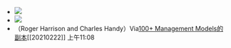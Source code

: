 - ![](https://firebasestorage.googleapis.com/v0/b/firescript-577a2.appspot.com/o/imgs%2Fapp%2Fxinyiheng%2FgTC6_gP4qt.png?alt=media&token=1c235f3e-1bc5-4159-9dab-ad68407b9dc5)
- ![](https://firebasestorage.googleapis.com/v0/b/firescript-577a2.appspot.com/o/imgs%2Fapp%2Fxinyiheng%2FbZ4z2gSz5n.png?alt=media&token=ecdd717b-9c86-40e7-9a6d-debd3b6b28d7)
- （Roger Harrison and Charles Handy）Via[100+ Management Models的副本](marginnote3app://note/0D316B58-9FC7-403B-884C-EC5B30CCC919)[[20210222]] 上午11:08
